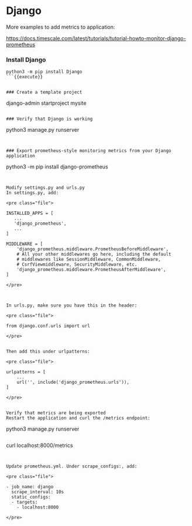 
# Django

More examples to add metrics to application:

https://docs.timescale.com/latest/tutorials/tutorial-howto-monitor-django-prometheus

### Install Django
```
python3 -m pip install Django
```{{execute}}


### Create a template project

```
django-admin startproject mysite
```{{execute}}

### Verify that Django is working

```
python3 manage.py runserver
```{{execute}}


### Export prometheus-style monitoring metrics from your Django application

```
python3 -m pip install django-prometheus
```{{execute}}


Modify settings.py and urls.py
In settings.py, add:

<pre class="file">

INSTALLED_APPS = [
   ...
   'django_prometheus',
   ...
]

MIDDLEWARE = [
    'django_prometheus.middleware.PrometheusBeforeMiddleware',
    # All your other middlewares go here, including the default
    # middlewares like SessionMiddleware, CommonMiddleware,
    # CsrfViewmiddleware, SecurityMiddleware, etc.
    'django_prometheus.middleware.PrometheusAfterMiddleware',
]

</pre>



In urls.py, make sure you have this in the header:

<pre class="file">

from django.conf.urls import url

</pre>


Then add this under urlpatterns:

<pre class="file">

urlpatterns = [
    ...
    url('', include('django_prometheus.urls')),
]

</pre>


Verify that metrics are being exported
Restart the application and curl the /metrics endpoint:

```
python3 manage.py runserver
```{{execute}}

```
curl localhost:8000/metrics
```{{execute}}


Update prometheus.yml. Under scrape_configs:, add:

<pre class="file">

- job_name: django
  scrape_interval: 10s
  static_configs:
  - targets:
    - localhost:8000

</pre>
